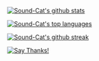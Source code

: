 [![Sound-Cat's github stats](https://github-readme-stats.vercel.app/api?username=Sound-Cat&theme=blue-green)](https://github.com/anuraghazra/github-readme-stats)


[![Sound-Cat's top languages](https://github-readme-stats.vercel.app/api/top-langs/?username=Sound-Cat&theme=blue-green)](https://github.com/anuraghazra/github-readme-stats)


[![Sound-Cat's github streak](https://github-readme-streak-stats.herokuapp.com/?user=Sound-Cat&theme=blue-green)](https://github.com/DenverCoder1/github-readme-streak-stats)


[![Say Thanks!](https://img.shields.io/badge/Say%20Thanks-!-1EAEDB.svg)](https://saythanks.io/to/dankas@posteo.de)
